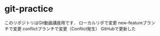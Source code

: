 # git-practice
このリポジトリはGit動画講座用です．
ローカルリポで変更
new-featureブランチで変更
conflictブランチで変更（Conflict発生）
GitHubで更新した
